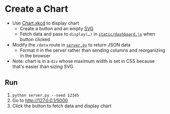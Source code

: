 # Create a Chart

-   Use [Chart.xkcd][chartxkcd] to display chart
    -   Create a button and an empty [SVG](g:svg)
    -   Fetch data and pass to `display(…)` in [`static/dashboard.js`](static/dashboard.js) when button clicked
-   Modify the `/data` route in [`server.py`](./server.py) to return JSON data
    -   Format it in the server rather than sending columns and reorganizing in the browser
-   Note: chart is in a `div` whose maximum width is set in CSS because that's easier than sizing SVG

## Run

1.  `python server.py --seed 12345`
1.  Go to <http://127.0.0.1/5000>
1.  Click the button to fetch data and display chart

[chartxkcd]: https://timqian.com/chart.xkcd/
